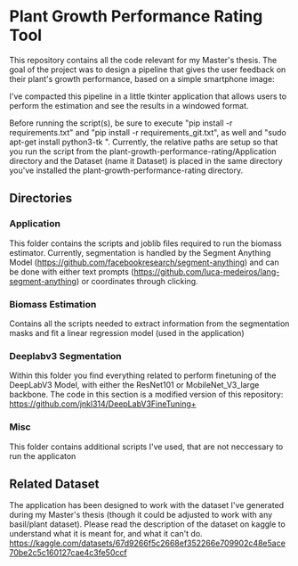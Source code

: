 # Plant Growth Performance Rating Tool
This repository contains all the code relevant for my Master's thesis. The goal of the project was to design a pipeline that gives the user feedback on their plant's growth performance, based on a simple smartphone image:

I've compacted this pipeline in a little tkinter application that allows users to perform the estimation and see the results in a windowed format.

Before running the script(s), be sure to execute "pip install -r requirements.txt" and "pip install -r requirements_git.txt", as well and "sudo apt-get install python3-tk ". Currently, the relative paths are setup so that you run the script from the plant-growth-performance-rating/Application directory and the Dataset (name it Dataset) is placed in the same directory you've installed the plant-growth-performance-rating directory.

## Directories
### Application
This folder contains the scripts and joblib files required to run the biomass estimator. Currently, segmentation is handled by the Segment Anything Model (https://github.com/facebookresearch/segment-anything) and can be done with either text prompts (https://github.com/luca-medeiros/lang-segment-anything) or coordinates through clicking.

### Biomass Estimation
Contains all the scripts needed to extract information from the segmentation masks and fit a linear regression model (used in the application)

### Deeplabv3 Segmentation
Within this folder you find everything related to perform finetuning of the DeepLabV3 Model, with either the ResNet101 or MobileNet_V3_large backbone.
The code in this section is a modified version of this repository:
https://github.com/jnkl314/DeepLabV3FineTuning+

### Misc
This folder contains additional scripts I've used, that are not neccessary to run the applicaton

## Related Dataset
The application has been designed to work with the dataset I've generated during my Master's thesis (though it could be adjusted to work with any basil/plant dataset).
Please read the description of the dataset on kaggle to understand what it is meant for, and what it can't do.
https://kaggle.com/datasets/67d9266f5c2668ef352266e709902c48e5ace70be2c5c160127cae4c3fe50ccf
